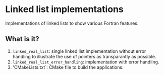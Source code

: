 # Linked list implementations

Implementations of linked lists to show various Fortran features.

## What is it?

1. `linked_real_list`: single linked list implementation without error handling
   to illustrate the use of pointers as transparantly as possible.
1. `linked_real_list_error_handling`: implementation with error handling.
1. 'CMakeLists.txt`: CMake file to build the applications.

